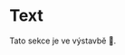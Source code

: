 # Text
Tato sekce je ve výstavbě 🚧.

<!--## Práce s dynamicky alokovanou pamětí a řetězci znaků (string)

Typická literatura se zabývá prací s dynamicky alokovanou pamětí až v
pozdějších kapitolách. Dovolme si lehký komentář, když vyslovíme
tvrzení, že ,,pak jsou z toho všichni ztraceni”. Zkusme se tedy podívat
na práci s dynamicky alokovanou pamětí hned na začátku, aby nás pak
práce s ní zbytečně nepřekvapovala.

Doposud jsme viděli vytváření celočíselných proměnných, které
reprezentují jedno číslo. Co když ale potřebujeme, aby bylo těchto čísel
více? Odpověď je snadná. Použijeme dynamicky alokované pole čísel. (Ano,
i staticky alokované pole je možnost, ale nesmí být příliš veliké
(dlouhé)). Na druhou stranu, dynamicky alokované pole by zase nemělo být
příliš krátké.

Při programování v jazyce *C* máme k dispozici dva druhy paměti. Jsou to:
**stack** (česky **zásobník**) a **heap** (česky **halda**). Když jsme
definovali celočíselné promenné v předchozí části, jejich obsah
(hodnoty) se ukládal na stacku. Programům je však k dispizici jen
omezený stack (např. 32 MB). Když chceme využívat v našich programech
více paměti, musíme použít heap.

Pro to, abychom si od operačního systému (OS) vyžádali nějakou paměť na
heapu, používáme funkci `malloc`, která nám vrátí pointer (ukazatel) na začátek
takovéto paměti. Zajisté znáte anglické tvrzení: ,,There’s nothing like
a free lunch”. I za takto poskytnutou paměť se nějakým způsobem platí.
Jazyk *C* nemá automatickou správu paměti, a proto ji musíme vlastnoručně
OS vrátit, když ji již nepotřebujeme. K tomu nám slouží funkce `free`
(jak příznačný název).

Pojďme se podívat na příklady použití. Stringy (řetězce znaků) jsou
typickým příkladem, kdy potřebujeme nějaké pole pro reprezentaci více
hodnot (třeba nějakých vět, ale také často textových dat).

```c
char c = 'A';  // umoznuje reprezentaci pouze jednoho znaku
char * str = NULL;
str = (char *)malloc( 20 * sizeof( str[ 0 ] ) );

sprintf( str, "Hello, World!" );

printf( "str: '%s'\n", str ); // str: 'Hello, World!'
printf( "str length: %d\n", strlen( str ) ); // 13

free( str ); // pointer na str jiz nepotrebuji, vracim pamet

str = NULL;  // jsem slusny a pointer nastavim na NULL,
             // aby bylo jasne, ze nikam neukazuje
```

To, že budeme chtít pracovat s dynamicky alokovanou pamětí, musíme
jazyku *C* řící tak, že definice proměnné bude pointerem, který bude
ukazovat na takovou paměť. To zajistíme jednoduše tak, že před název
proměnné napíšeme znak `*`. Funkce `malloc` nám vrací tzv. pointer na úsek paměti o
velikosti, kterou jsme chtěli. Pokud nám OS paměť nepřidělí, vrátí
funkce pointer na tzv. `NULL`. Toto bychom měli řádně zkontrolovat, ale pro
přehlednost příkladu to není uvedeno. Velikost paměti, kterou od OS
požadujeme se uvádí v bytech (česky bajtech). Každý datový typ vyžaduje
pro uložení informace nějaký počet bytů. Nejměnší datový typ `char` požaduje 4
byty. Typ `int`, pro uložení celých čísel, vyžaduje typicky 4 byty. Reálná
čísla uložená v typu `float` vyžadují 4 byty a reálná čísla uložená v typu `double`
vyžadují 8 bytů. Každá platfroma, na které bude náš program přeložen
však může datovým typům přiřadit jiný počet bytů. Abychom si nemuseli
pamatovat, kolik bytů jaký typ zabírá, existuje v jazyce *C* operátor `sizeof`,
který nám vrátí, kolik bytů zadaný typ vyžaduje. Potom již jen toto
číslo stačí přenásobit požadovanou délkou pole. V našem příkladu
požadujeme délku řetězce 20 znaků. Jazyk *C* nebyl zcela jistě konstruován
pro práci se stringy... Pro to, abychom naše pole znaků naplnili nějakým
obsahem, musíme použít funkci `sprintf`. Ta bere jako první parametr ukazatel na
paměť, kde má řetězec uložit, druhým parametrem je pak jaký řetězec se
má vložit. Případný třetí parametr pak může obsahovat proměnné, jejichž
obsah chceme vložit do formátovacího řetězce. Obsah proměnné `str` je pak
tištěn ve funkci `printf`. Délku řetězce je možno zjistit funkcí `strlen`, která vrací
délku řetězce jako celé číslo. Po ukončení práce s dynamicky alokovanou
pamětí je třeba jí vrátit zpět OS. To se provede voláním funkce `free`, která
bere jako argument pointer na dynamicky alokovanou paměť. V našem
případě je to `str`. Bývá ještě dobrým zvykem, abychom takto uvolněný pointer
nastavili na `NULL`. Takto nastavený pointer jasně říká, že neukazuje na
žádnou paměť.
-->
